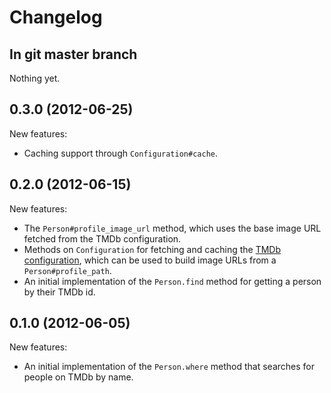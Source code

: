 # Changelog

## In git master branch

Nothing yet.

## 0.3.0 (2012-06-25)

New features:

* Caching support through `Configuration#cache`.

## 0.2.0 (2012-06-15)

New features:

* The `Person#profile_image_url` method, which uses the base image URL fetched
  from the TMDb configuration.
* Methods on `Configuration` for fetching and caching the [TMDb
  configuration][], which can be used to build image URLs from a
  `Person#profile_path`.
* An initial implementation of the `Person.find` method for getting a person by
  their TMDb id.

[TMDb configuration]: http://help.themoviedb.org/kb/api/configuration

## 0.1.0 (2012-06-05)

New features:

* An initial implementation of the `Person.where` method that searches for
  people on TMDb by name.

